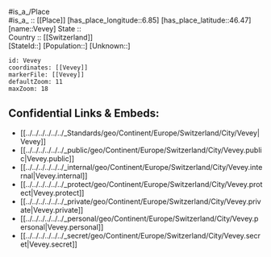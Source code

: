 ﻿---
location: [46.47,6.85] 
mapzoom: [7,12] 
mapmarker: city 
type: City
tags:
- geo/City


SpocWebEntityId: 35264
isDeleted: false
confidential: public

---
#is_a_/Place  
#is_a_ :: [[Place]] 
[has_place_longitude::6.85] 
[has_place_latitude::46.47] 
[name::Vevey] 
State ::  
Country :: [[Switzerland]]  
[StateId::] 
[Population::] 
[Unknown::] 


```leaflet
id: Vevey
coordinates: [[Vevey]] 
markerFile: [[Vevey]] 
defaultZoom: 11 
maxZoom: 18
```


## Confidential Links & Embeds: 
- [[../../../../../../_Standards/geo/Continent/Europe/Switzerland/City/Vevey|Vevey]] 
- [[../../../../../../_public/geo/Continent/Europe/Switzerland/City/Vevey.public|Vevey.public]] 
- [[../../../../../../_internal/geo/Continent/Europe/Switzerland/City/Vevey.internal|Vevey.internal]] 
- [[../../../../../../_protect/geo/Continent/Europe/Switzerland/City/Vevey.protect|Vevey.protect]] 
- [[../../../../../../_private/geo/Continent/Europe/Switzerland/City/Vevey.private|Vevey.private]] 
- [[../../../../../../_personal/geo/Continent/Europe/Switzerland/City/Vevey.personal|Vevey.personal]] 
- [[../../../../../../_secret/geo/Continent/Europe/Switzerland/City/Vevey.secret|Vevey.secret]] 

